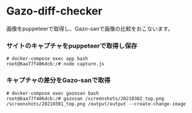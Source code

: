 # Gazo-diff-checker

画像をpuppeteerで取得し、Gazo-sanで画像の比較をおこないます。


### サイトのキャプチャをpuppeteerで取得し保存

```
# docker-compose exec app bash
root@6aa77f406dcb:/# node capture.js
```
### キャプチャの差分をGazo-sanで取得

```
# docker-compose exec gazosan bash
root@6aa77f406dcb:/# gazosan /screenshots/20210302_top.png /screenshots/20210301_top.png /output/output --create-change-image
```
